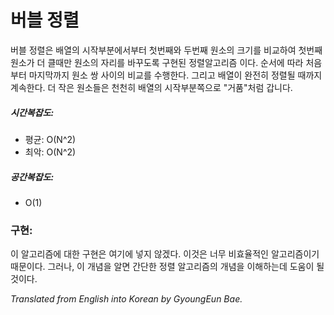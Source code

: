 # 버블 정렬

 버블 정렬은 배열의 시작부분에서부터 첫번째와 두번째 원소의 크기를 비교하여 첫번째 원소가 더 클때만 원소의 자리를 바꾸도록 구현된 정렬알고리즘 이다. 순서에 따라 처음부터 마지막까지 원소 쌍 사이의 비교를 수행한다. 그리고 배열이 완전히 정렬될 때까지 계속한다. 더 작은 원소들은 천천히 배열의 시작부분쪽으로  "거품"처럼 갑니다.

##### 시간복잡도:
- 평균: O(N^2)
- 최악: O(N^2)

##### 공간복잡도:
- O(1)

### 구현:

이 알고리즘에 대한 구현은 여기에 넣지 않겠다. 이것은 너무 비효율적인 알고리즘이기 때문이다. 그러나, 이 개념을 알면 간단한 정렬 알고리즘의 개념을 이해하는데 도움이 될 것이다.









*Translated from English into Korean by GyoungEun Bae.*